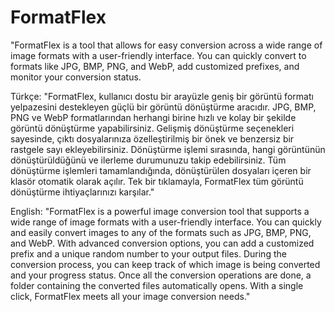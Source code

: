 # FormatFlex
"FormatFlex is a tool that allows for easy conversion across a wide range of image formats with a user-friendly interface. You can quickly convert to formats like JPG, BMP, PNG, and WebP, add customized prefixes, and monitor your conversion status.

Türkçe:
"FormatFlex, kullanıcı dostu bir arayüzle geniş bir görüntü formatı yelpazesini destekleyen güçlü bir görüntü dönüştürme aracıdır. JPG, BMP, PNG ve WebP formatlarından herhangi birine hızlı ve kolay bir şekilde görüntü dönüştürme yapabilirsiniz. Gelişmiş dönüştürme seçenekleri sayesinde, çıktı dosyalarınıza özelleştirilmiş bir önek ve benzersiz bir rastgele sayı ekleyebilirsiniz. Dönüştürme işlemi sırasında, hangi görüntünün dönüştürüldüğünü ve ilerleme durumunuzu takip edebilirsiniz. Tüm dönüştürme işlemleri tamamlandığında, dönüştürülen dosyaları içeren bir klasör otomatik olarak açılır. Tek bir tıklamayla, FormatFlex tüm görüntü dönüştürme ihtiyaçlarınızı karşılar."

English:
"FormatFlex is a powerful image conversion tool that supports a wide range of image formats with a user-friendly interface. You can quickly and easily convert images to any of the formats such as JPG, BMP, PNG, and WebP. With advanced conversion options, you can add a customized prefix and a unique random number to your output files. During the conversion process, you can keep track of which image is being converted and your progress status. Once all the conversion operations are done, a folder containing the converted files automatically opens. With a single click, FormatFlex meets all your image conversion needs."
